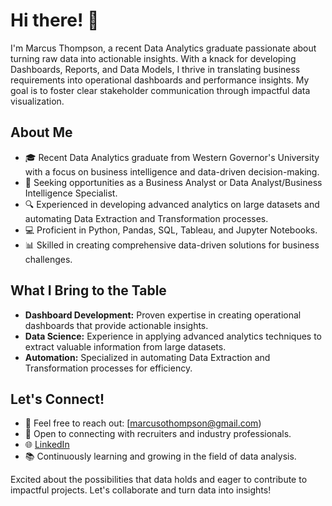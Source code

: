 # Hi there! 👋

I'm Marcus Thompson, a recent Data Analytics graduate passionate about turning raw data into actionable insights. With a knack for developing Dashboards, Reports, and Data Models, I thrive in translating business requirements into operational dashboards and performance insights. My goal is to foster clear stakeholder communication through impactful data visualization.

## About Me

- 🎓 Recent Data Analytics graduate from Western Governor's University with a focus on business intelligence and data-driven decision-making.
- 💼 Seeking opportunities as a Business Analyst or Data Analyst/Business Intelligence Specialist.
- 🔍 Experienced in developing advanced analytics on large datasets and automating Data Extraction and Transformation processes.
- 💻 Proficient in Python, Pandas, SQL, Tableau, and Jupyter Notebooks.
- 📊 Skilled in creating comprehensive data-driven solutions for business challenges.

## What I Bring to the Table

- **Dashboard Development:** Proven expertise in creating operational dashboards that provide actionable insights.
- **Data Science:** Experience in applying advanced analytics techniques to extract valuable information from large datasets.
- **Automation:** Specialized in automating Data Extraction and Transformation processes for efficiency.

## Let's Connect!

- 📧 Feel free to reach out: [marcusothompson@gmail.com)
- 💼 Open to connecting with recruiters and industry professionals.
- 🌐 [LinkedIn](www.linkedin.com/in/marcus-thompson-8992532a7)
- 📚 Continuously learning and growing in the field of data analysis.

Excited about the possibilities that data holds and eager to contribute to impactful projects. Let's collaborate and turn data into insights!

